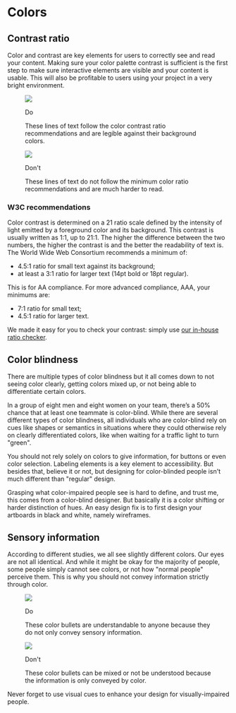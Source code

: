 # Colors

## Contrast ratio

Color and contrast are key elements for users to correctly see and read your content. Making sure your color palette contrast is sufficient is the first step to make sure interactive elements are visible and your content is usable. This will also be profitable to users using your project in a very bright environment.

<div class="exemple">
  <figure>
    <div>
      <img aria-describedby="figure-1" src="@@webRoot/assets/img/doc-color-contrast-2.png" srcset="@@webRoot/assets/img/doc-color-contrast-2.png 1x, @@webRoot/assets/img/doc-color-contrast-2@2x.png 2x, @@webRoot/assets/img/doc-color-contrast-2@3x.png 3x">
    </div>
    <figcaption id="figure-1">
      <p>Do</p>
      <p>These lines of text follow the color contrast ratio recommendations and are legible against their background colors.</p>
    </figcaption>
  </figure>
  <figure>
    <div>
      <img aria-describedby="figure-2" src="@@webRoot/assets/img/doc-color-contrast-1.png" srcset="@@webRoot/assets/img/doc-color-contrast-1.png 1x, @@webRoot/assets/img/doc-color-contrast-1@2x.png 2x, @@webRoot/assets/img/doc-color-contrast-1@3x.png 3x">
    </div>
    <figcaption id="figure-2">
      <p>Don't</p>
      <p>These lines of text do not follow the minimum color ratio recommendations and are much harder to read.</p>
    </figcaption>
  </figure>
</div>


### W3C recommendations

Color contrast is determined on a 21 ratio scale defined by the intensity of light emitted by a foreground color and its background. This contrast is usually written as 1:1, up to 21:1. The higher the difference between the two numbers, the higher the contrast is and the better the readability of text is. The World Wide Web Consortium recommends a minimum of:

- 4.5:1 ratio for small text against its background;
- at least a 3:1 ratio for larger text (14pt bold or 18pt regular).

This is for AA compliance. For more advanced compliance, AAA, your minimums are:

- 7:1 ratio for small text;
- 4.5:1 ratio for larger text.

We made it easy for you to check your contrast: simply use [our in-house ratio checker](@@webRoot/tools/contrast).

## Color blindness

There are multiple types of color blindness but it all comes down to not seeing color clearly, getting colors mixed up, or not being able to differentiate certain colors.

In a group of eight men and eight women on your team, there’s a 50% chance that at least one teammate is color-blind. While there are several different types of color blindness, all individuals who are color-blind rely on cues like shapes or semantics in situations where they could otherwise rely on clearly differentiated colors, like when waiting for a traffic light to turn "green".

You should not rely solely on colors to give information, for buttons or even color selection. Labeling elements is a key element to accessibility. But besides that, believe it or not, but designing for color-blinded people isn't much different than "regular" design.

Grasping what color-impaired people see is hard to define, and trust me, this comes from a color-blind designer. But basically it is a color shifting or harder distinction of hues. An easy design fix is to first design your artboards in black and white, namely wireframes.

## Sensory information

According to different studies, we all see slightly different colors. Our eyes are not all identical. And while it might be okay for the majority of people, some people simply cannot see colors, or not how "normal people" perceive them. This is why you should not convey information strictly through color.

<div class="exemple">
  <figure>
    <div>
      <img aria-describedby="figure-3" src="@@webRoot/assets/img/doc-color-sensory-2.png" srcset="@@webRoot/assets/img/doc-color-sensory-2.png 1x, @@webRoot/assets/img/doc-color-sensory-2@2x.png 2x, @@webRoot/assets/img/doc-color-sensory-2@3x.png 3x">
    </div>
    <figcaption id="figure-3">
      <p>Do</p>
      <p>These color bullets are understandable to anyone because they do not only convey sensory information.</p>
    </figcaption>
  </figure>
  <figure>
    <div>
      <img aria-describedby="figure-4" src="@@webRoot/assets/img/doc-color-sensory-1.png" srcset="@@webRoot/assets/img/doc-color-sensory-1.png 1x, @@webRoot/assets/img/doc-color-sensory-1@2x.png 2x, @@webRoot/assets/img/doc-color-sensory-1@3x.png 3x">
    </div>
    <figcaption id="figure-4">
      <p>Don't</p>
      <p>These color bullets can be mixed or not be understood because the information is only conveyed by color.</p>
    </figcaption>
  </figure>
</div>

Never forget to use visual cues to enhance your design for visually-impaired people.
